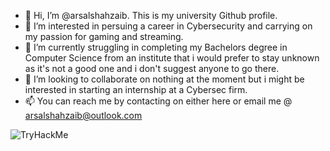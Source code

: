- 👋 Hi, I’m @arsalshahzaib. This is my university Github profile.
- 👀 I’m interested in persuing a career in Cybersecurity and carrying on my passion for gaming and streaming.
- 🌱 I’m currently struggling in completing my Bachelors degree in Computer Science from an institute that i would prefer to stay unknown as it's not a good one and i don't suggest anyone to go there.
- 💞️ I’m looking to collaborate on nothing at the moment but i might be interested in starting an internship at a Cybersec firm.
- 📫 You can reach me by contacting on either here or email me @ arsalshahzaib@outlook.com

<img src="https://tryhackme-badges.s3.amazonaws.com/thesam3guy.png" alt="TryHackMe">
<div data-iframe-width="150" data-iframe-height="270" data-share-badge-id="d749bc56-5f3e-4181-bcb8-93b9951399b4" data-share-badge-host="https://www.credly.com"></div><script type="text/javascript" async src="//cdn.credly.com/assets/utilities/embed.js"></script>

<!---
arsalshahzaib/arsalshahzaib is a ✨ special ✨ repository because its `README.md` (this file) appears on your GitHub profile.
You can click the Preview link to take a look at your changes.
--->
